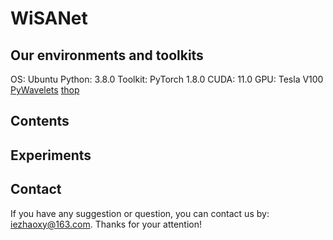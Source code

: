 # WiSANet

## Our environments and toolkits
OS: Ubuntu
Python: 3.8.0
Toolkit: PyTorch 1.8.0
CUDA: 11.0
GPU: Tesla V100
[PyWavelets](https://github.com/PyWavelets/pywt)
[thop](https://github.com/Lyken17/pytorch-OpCounter)


## Contents

## Experiments

## Contact
If you have any suggestion or question, you can contact us by: <iezhaoxy@163.com>. 
Thanks for your attention!